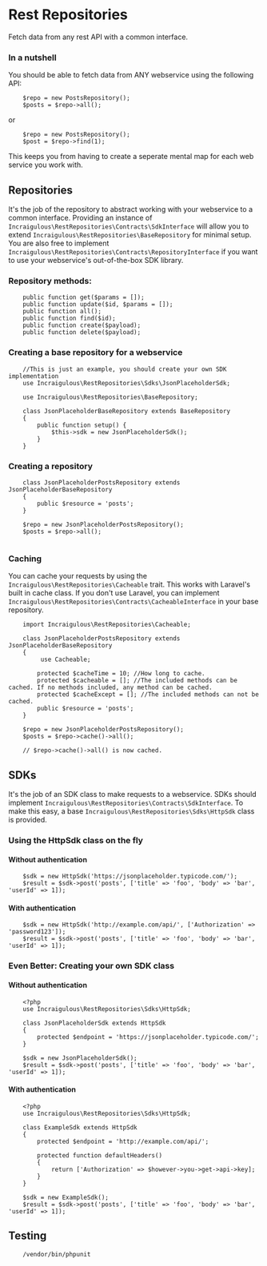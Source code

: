 # Rest Repositories

Fetch data from any rest API with a common interface.

### In a nutshell
You should be able to fetch data from ANY webservice using the following API: 

```
	$repo = new PostsRepository();
	$posts = $repo->all();
```
or 

```
	$repo = new PostsRepository();
	$post = $repo->find(1);
```

This keeps you from having to create a seperate mental map for each web service you work with. 

## Repositories
It's the job of the repository to abstract working with your webservice to a common interface. Providing an instance of `Incraigulous\RestRepositories\Contracts\SdkInterface` will allow you to extend `Incraigulous\RestRepositories\BaseRepository` for minimal setup. You are also free to implement `Incraigulous\RestRepositories\Contracts\RepositoryInterface` if you want to use your webservice's out-of-the-box SDK library.  

### Repository methods:
```
	public function get($params = []);
	public function update($id, $params = []);
	public function all();
	public function find($id);
	public function create($payload);
	public function delete($payload);
```
    
### Creating a base repository for a webservice
```
	//This is just an example, you should create your own SDK implementation
	use Incraigulous\RestRepositories\Sdks\JsonPlaceholderSdk; 
	
	use Incraigulous\RestRepositories\BaseRepository;
	
	class JsonPlaceholderBaseRepository extends BaseRepository
	{
	    public function setup() {
	        $this->sdk = new JsonPlaceholderSdk();
	    }
	}
```

### Creating a repository
```
	class JsonPlaceholderPostsRepository extends JsonPlaceholderBaseRepository
	{
	    public $resource = 'posts';
	}
	
	$repo = new JsonPlaceholderPostsRepository();
	$posts = $repo->all();
    
```

### Caching
You can cache your requests by using the `Incraigulous\RestRepositories\Cacheable` trait. This works with Laravel's built in cache class. If you don't use Laravel, you can implement `Incraigulous\RestRepositories\Contracts\CacheableInterface` in your base repository. 

```
	import Incraigulous\RestRepositories\Cacheable;
	
	class JsonPlaceholderPostsRepository extends JsonPlaceholderBaseRepository
	{
		 use Cacheable;
	
		protected $cacheTime = 10; //How long to cache.
	    protected $cacheable = []; //The included methods can be cached. If no methods included, any method can be cached.
	    protected $cacheExcept = []; //The included methods can not be cached.	
		public $resource = 'posts';
	}
	
	$repo = new JsonPlaceholderPostsRepository();
	$posts = $repo->cache()->all();
	
	// $repo->cache()->all() is now cached.

```


## SDKs
It's the job of an SDK class to make requests to a webservice. SDKs should implement `Incraigulous\RestRepositories\Contracts\SdkInterface`. To make this easy, a base `Incraigulous\RestRepositories\Sdks\HttpSdk` class is provided.

### Using the HttpSdk class on the fly
#### Without authentication

```
	$sdk = new HttpSdk('https://jsonplaceholder.typicode.com/');
	$result = $sdk->post('posts', ['title' => 'foo', 'body' => 'bar', 'userId' => 1]);

```

#### With authentication

```
	$sdk = new HttpSdk('http://example.com/api/', ['Authorization' => 'password123']);
	$result = $sdk->post('posts', ['title' => 'foo', 'body' => 'bar', 'userId' => 1]);

```

### Even Better: Creating your own SDK class
#### Without authentication
```
	<?php
	use Incraigulous\RestRepositories\Sdks\HttpSdk;
	
	class JsonPlaceholderSdk extends HttpSdk
	{
	    protected $endpoint = 'https://jsonplaceholder.typicode.com/';
	}
	
	$sdk = new JsonPlaceholderSdk();
	$result = $sdk->post('posts', ['title' => 'foo', 'body' => 'bar', 'userId' => 1]);
```

#### With authentication

```
	<?php
	use Incraigulous\RestRepositories\Sdks\HttpSdk;
	
	class ExampleSdk extends HttpSdk
	{
	    protected $endpoint = 'http://example.com/api/';
	    
	    protected function defaultHeaders()
	    {
	    	return ['Authorization' => $however->you->get->api->key];
	    }
	}
	
	$sdk = new ExampleSdk();
	$result = $sdk->post('posts', ['title' => 'foo', 'body' => 'bar', 'userId' => 1]);
```

## Testing
```
	/vendor/bin/phpunit
```	
